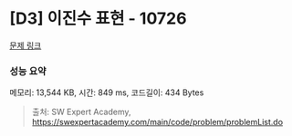 # [D3] 이진수 표현 - 10726 

[문제 링크](https://swexpertacademy.com/main/code/problem/problemDetail.do?contestProbId=AXRSXf_a9qsDFAXS) 

### 성능 요약

메모리: 13,544 KB, 시간: 849 ms, 코드길이: 434 Bytes



> 출처: SW Expert Academy, https://swexpertacademy.com/main/code/problem/problemList.do